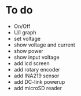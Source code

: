 # To do
- On/Off
- U/I graph
- set voltage
- show voltage and current
- show power
- show input voltage
- add lcd screen
- add rotary encoder
- add INA219 sensor
- add DC-link powerup
- add microSD reader
